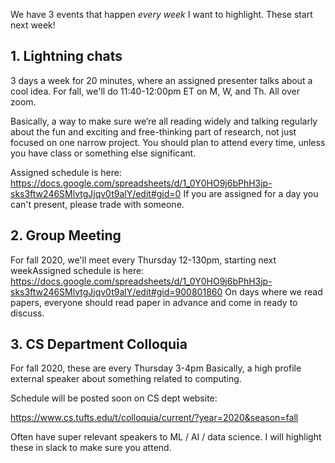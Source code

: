 
We have 3 events that happen *every week* I want to highlight. These start next week!

## 1. Lightning chats

3 days a week for 20 minutes, where an assigned presenter talks about a cool idea.
For fall, we'll do 11:40-12:00pm ET on M, W, and Th. All over zoom.

Basically, a way to make sure we’re all reading widely and talking regularly about the fun and exciting and free-thinking part of research, not just focused on one narrow project.
You should plan to attend every time, unless you have class or something else significant.

Assigned schedule is here:
https://docs.google.com/spreadsheets/d/1_0Y0HO9j6bPhH3jp-sks3ftw246SMlvtgJjqv0t9alY/edit#gid=0
If you are assigned for a day you can't present, please trade with someone.

## 2. Group Meeting

For fall 2020, we'll meet every Thursday 12-130pm, starting next weekAssigned schedule is here:
https://docs.google.com/spreadsheets/d/1_0Y0HO9j6bPhH3jp-sks3ftw246SMlvtgJjqv0t9alY/edit#gid=900801860
On days where we read papers, everyone should read paper in advance and come in ready to discuss.

## 3. CS Department Colloquia

For fall 2020, these are every Thursday 3-4pm
Basically, a high profile external speaker about something related to computing.

Schedule will be posted soon on CS dept website:

https://www.cs.tufts.edu/t/colloquia/current/?year=2020&season=fall

Often have super relevant speakers to ML / AI / data science. I will highlight these in slack to make sure you attend.

